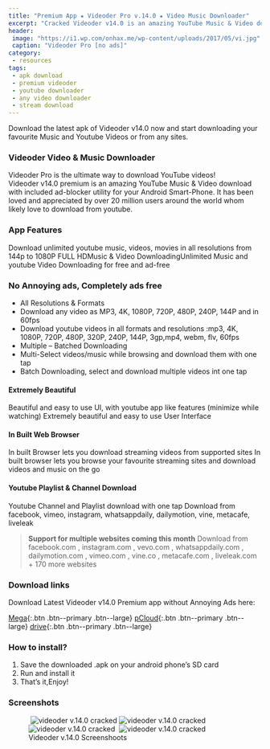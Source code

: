 ```yaml
---
title: "Premium App ★ Videoder Pro v.14.0 ★ Video Music Downloader"
excerpt: "Cracked Videoder v14.0 is an amazing YouTube Music & Video download utility with enbedded ad blocker for Android."
header:
 image: "https://i1.wp.com/onhax.me/wp-content/uploads/2017/05/vi.jpg"
 caption: "Videoder Pro [no ads]"
category:
 - resources
tags:
 - apk download
 - premium videoder
 - youtube downloader
 - any video downloader
 - stream download
---
```

Download the latest apk of Videoder v14.0 now and start downloading your favourite Music and Youtube Videos or from any sites.

### Videoder Video & Music Downloader

Videoder Pro is the ultimate way to download YouTube videos!
Videoder v14.0 premium is an amazing YouTube Music & Video download with included ad-blocker utility for your Android Smart-Phone. It has been loved and appreciated by over 20 million users around the world whom likely love to download from youtube.

### App Features

Download unlimited youtube music, videos, movies in all resolutions from 144p to 1080P FULL HDMusic & Video DownloadingUnlimited Music and youtube Video Downloading for free and ad-free

### No Annoying ads, Completely ads free

- All Resolutions & Formats
- Download any video as MP3, 4K, 1080P, 720P, 480P, 240P, 144P and in 60fps
- Download youtube videos in all formats and resolutions :mp3, 4K, 1080P, 720P, 480P, 320P, 240P, 144P, 3gp,mp4, webm, flv, 60fps
- Multiple – Batched Downloading
- Multi-Select videos/music while browsing and download them with one tap
- Batch Downloading, select and download multiple videos int one tap

#### Extremely Beautiful

Beautiful and easy to use UI, with youtube app like features (minimize while watching)
Extremely beautiful and easy to use User Interface

#### In Built Web Browser

In built Browser lets you download streaming videos from supported sites
In built browser lets you browse your favourite streaming sites and download videos and music on the go

#### Youtube Playlist & Channel Download
Youtube Channel and Playlist download with one tap
Download from facebook, vimeo, instagram, whatsappdaily, dailymotion, vine, metacafe, liveleak

> **Support for multiple websites coming this month**
> Download from facebook.com , instagram.com , vevo.com , whatsappdaily.com , dailymotion.com , vimeo.com , vine.co , metacafe.com , liveleak.com + 170 more websites

### Download links

Download Latest Videoder v14.0 Premium app without Annoying Ads here:

[Mega](/dl/mega?hash=08VGWCZJ!Y0EcOKS5xaF5MY4TkSrQGzVrS4NRFzfV5BRAj4zPh9w&name=VideoderPremium14.apk&size=7.48MB){:.btn .btn--primary .btn--large}
[pCloud](/dl/pcloud?code=XZiDPX7ZMph9iIThjwzOHQl0ArrkGJSmOLlk&name=VideoderPremium14.apk&size=7.48MB){:.btn .btn--primary .btn--large}
[drive](/dl/drive?id=0B_4rNTaJfeTqS3A3SFlnYlh3b28&name=VideoderPremium14.apk&size=7.48MB){:.btn .btn--primary .btn--large}

### How to install?

1. Save the downloaded .apk on your android phone’s SD card
2. Run and install it
3. That’s it,Enjoy!

### Screenshots

<figure class="fourth">
  <img src="/img/com.rahul.videoderbeta-04.jpeg" alt="videoder v.14.0 cracked"/>
  <img src="/img/com.rahul.videoderbeta-02.jpeg" alt="videoder v.14.0 cracked"/>
  <img src="/img/com.rahul.videoderbeta-03.jpeg" alt="videoder v.14.0 cracked"/>
  <img src="/img/com.rahul.videoderbeta-01.jpeg" alt="videoder v.14.0 cracked"/>
<figcaption>Videoder v.14.0 Screenshoots</figcaption>
</figure>
